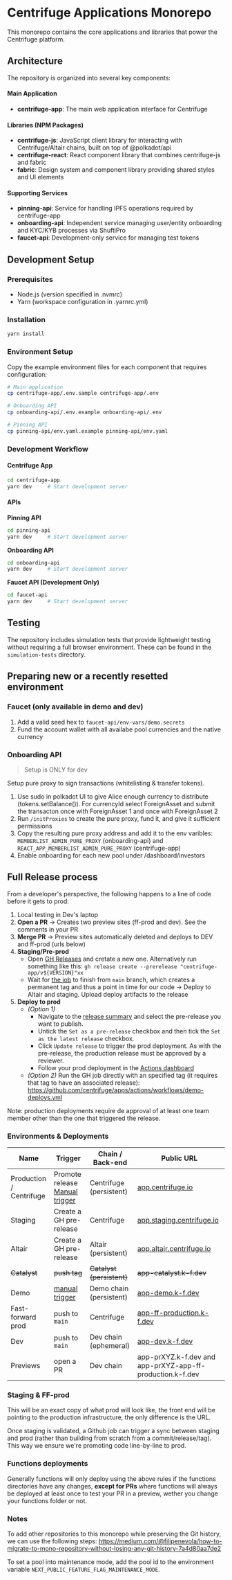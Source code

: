 # Centrifuge Applications Monorepo

This monorepo contains the core applications and libraries that power the Centrifuge platform.

## Architecture

The repository is organized into several key components:

#### Main Application
- **centrifuge-app**: The main web application interface for Centrifuge

#### Libraries (NPM Packages)
- **centrifuge-js**: JavaScript client library for interacting with Centrifuge/Altair chains, built on top of @polkadot/api
- **centrifuge-react**: React component library that combines centrifuge-js and fabric
- **fabric**: Design system and component library providing shared styles and UI elements

#### Supporting Services
- **pinning-api**: Service for handling IPFS operations required by centrifuge-app
- **onboarding-api**: Independent service managing user/entity onboarding and KYC/KYB processes via ShuftiPro
- **faucet-api**: Development-only service for managing test tokens

## Development Setup

### Prerequisites
- Node.js (version specified in .nvmrc)
- Yarn (workspace configuration in .yarnrc.yml)

### Installation
```bash
yarn install
```

### Environment Setup
Copy the example environment files for each component that requires configuration:
```bash
# Main application
cp centrifuge-app/.env.sample centrifuge-app/.env

# Onboarding API
cp onboarding-api/.env.example onboarding-api/.env

# Pinning API
cp pinning-api/env.yaml.example pinning-api/env.yaml
```

### Development Workflow

#### Centrifuge App
```bash
cd centrifuge-app
yarn dev     # Start development server
```
#### APIs

**Pinning API**
```bash
cd pinning-api
yarn dev     # Start development server
```

**Onboarding API**
```bash
cd onboarding-api
yarn dev     # Start development server
```

**Faucet API (Development Only)**
```bash
cd faucet-api
yarn dev     # Start development server
```

## Testing

The repository includes simulation tests that provide lightweight testing without requiring a full browser environment. These can be found in the `simulation-tests` directory.

## Preparing new or a recently resetted environment

### Faucet (only available in demo and dev)

1. Add a valid seed hex to `faucet-api/env-vars/demo.secrets`
2. Fund the account wallet with all availabe pool currencies and the native currency

### Onboarding API

> Setup is ONLY for dev

Setup pure proxy to sign transactions (whitelisting & transfer tokens).

1. Use sudo in polkadot UI to give Alice enough currency to distribute (tokens.setBalance()). For currencyId select ForeignAsset and submit the transacton once with ForeignAsset 1 and once with ForeignAsset 2
2. Run `/initProxies` to create the pure proxy, fund it, and give it sufficient permissions
3. Copy the resulting pure proxy address and add it to the env varibles: `MEMBERLIST_ADMIN_PURE_PROXY` (onboarding-api) and `REACT_APP_MEMBERLIST_ADMIN_PURE_PROXY` (centrifuge-app)
4. Enable onboarding for each new pool under /dashboard/investors

## Full Release process

From a developer's perspective, the following happens to a line of code before it gets to prod:

1. Local testing in Dev's laptop
2. **Open a PR** -> Creates two preview sites (ff-prod and dev). See the comments in your PR
3. **Merge PR** -> Preview sites automatically deleted and deploys to DEV and ff-prod (urls below)
4. **Staging/Pre-prod** 
    - Open [GH Releases](https://github.com/centrifuge/apps/releases) and cretate a new one. Alternatively run something like this: `gh release create --prerelease "centrifuge-app/v${VERSION}"xx`
   -  Wait for [the job](https://github.com/centrifuge/apps/actions/workflows/staging-deploy.yml) to finish
from `main` branch, which creates a permanent tag and thus a point in time for our code -> Deploy to Altair and staging. Upload deploy artifacts to the release
5. **Deploy to prod** 
   - *(Option 1)* 
     - Navigate to the [release summary](https://github.com/centrifuge/apps/releases) and select the pre-release you want to publish. 
     - Untick the `Set as a pre-release` checkbox and then tick the `Set as the latest release` checkbox. 
     - Click `Update release` to trigger the prod deployment. As with the pre-release, the production release must be approved by a reviewer.
     - Follow your prod deployment in the [Actions dashboard](https://github.com/centrifuge/apps/actions/workflows/prod-deploy.yml)
   - *(Option 2)* Run the GH job directly with an specified tag (it requires that tag to have an associated release): https://github.com/centrifuge/apps/actions/workflows/demo-deploys.yml

Note: production deployments require de approval of at least one team member other than the one that triggered the release.

### Environments & Deployments

| Name | Trigger | Chain / Back-end | Public URL |
| --- | --- | --- | --- |
| Production / Centrifuge | Promote release [Manual trigger](https://github.com/centrifuge/apps/actions/workflows/prod-deploy.yml) | Centrifuge (persistent) | [app.centrifuge.io](http://app.centrifuge.io/) |
| Staging | Create a GH pre-release | Centrifuge | [app.staging.centrifuge.io](http://app.staging.centrifuge.io/) |
| Altair | Create a GH pre-release | Altair (persistent) | [app.altair.centrifuge.io](http://app.altair.centrifuge.io/) |
| ~~Catalyst~~ | ~~push tag~~ | ~~Catalyst (persistent)~~ | ~~app-catalyst.k-f.dev~~ |
| Demo | [manual trigger](https://github.com/centrifuge/apps/actions/workflows/demo-deploys.yml) | Demo chain (persistent) | [app-demo.k-f.dev](http://app-demo.k-f.dev) |
| Fast-forward prod | push to `main` | Centrifuge | [app-ff-production.k-f.dev](https://app-ff-production.k-f.dev/) |
| Dev | push to `main` | Dev chain (ephemeral) | [app-dev.k-f.dev](http://app-dev.k-f.dev) |
| Previews | open a PR | Dev chain | app-prXYZ.k-f.dev and app-prXYZ-app-ff-production.k-f.dev |

### Staging & FF-prod

This will be an exact copy of what prod will look like, the front end will be pointing to the production infrastructure, the only difference is the URL.

Once staging is validated, a Github job can trigger a sync between staging and prod (rather than building from scratch from a commit/release/tag). This way we ensure we're promoting code line-by-line to prod.

### Functions deployments

Generally functions will only deploy using the above rules if the functions directories have any changes, **except for PRs** where functions will always be deployed at least once to test your PR in a preview, wether you change your functions folder or not.

### Notes

To add other repositories to this monorepo while preserving the Git history, we can use the following steps: https://medium.com/@filipenevola/how-to-migrate-to-mono-repository-without-losing-any-git-history-7a4d80aa7de2

To set a pool into maintenance mode, add the pool id to the environment variable `NEXT_PUBLIC_FEATURE_FLAG_MAINTENANCE_MODE`.